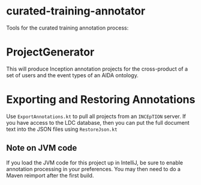 # curated-training-annotator

Tools for the curated training annotation process:

# ProjectGenerator

This will produce Inception annotation projects for the cross-product of a set of users and the event types of an AIDA ontology.

# Exporting and Restoring Annotations

Use `ExportAnnotations.kt` to pull all projects from an `INCEpTION` server. If you have access to the LDC database, then you can put the full document text into the JSON files using `RestoreJson.kt`

## Note on JVM code

If you load the JVM code for this project up in IntelliJ, be sure to enable annotation
processing in your preferences. You may then need to do a Maven reimport after the first
build.
